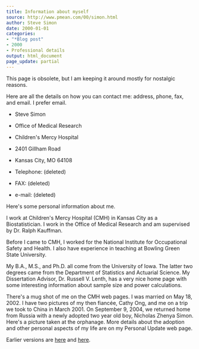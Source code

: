 ```yaml
---
title: Information about myself
source: http://www.pmean.com/00/simon.html
author: Steve Simon
date: 2000-01-01
categories:
- "*Blog post"
- 2000
- Professional details
output: html_document
page_update: partial
---
```


This page is obsolete, but I am keeping it around mostly for nostalgic reasons.

<!---More--->

Here are all the details on how you can contact me: address, phone, fax, and email. I prefer email.

+ Steve Simon
+ Office of Medical Research
+ Children's Mercy Hospital
+ 2401 Gillham Road
+ Kansas City, MO 64108

+ Telephone: (deleted)
+ FAX: (deleted)
+ e-mail: (deleted)

Here's some personal information about me.

I work at Children's Mercy Hospital (CMH) in Kansas City as a Biostatistician. I work in the Office of Medical Research and am supervised by Dr. Ralph Kauffman.

Before I came to CMH, I worked for the National Institute for Occupational Safety and Health. I also have experience in teaching at Bowling Green State University.

My B.A., M.S., and Ph.D. all come from the University of Iowa. The latter two degrees came from the Department of Statistics and Actuarial Science. My Dissertation Advisor, Dr. Russell V. Lenth, has a very nice home page with some interesting information about sample size and power calculations.

There's a mug shot of me on the CMH web pages. I was married on May 18, 2002. I have two pictures of my then fiancée, Cathy Ong, and me on a trip we took to China in March 2001. On September 9, 2004, we returned home from Russia with a newly adopted two year old boy, Nicholas Zhenya Simon. Here's a picture taken at the orphanage. More details about the adoption and other personal aspects of my life are on my Personal Update web page.

Earlier versions are [here][sim1] and [here][sim2].
 
[sim1]: http://www.pmean.com/00/simon.html
[sim2]: http://new.pmean.com/personal-information/
 

